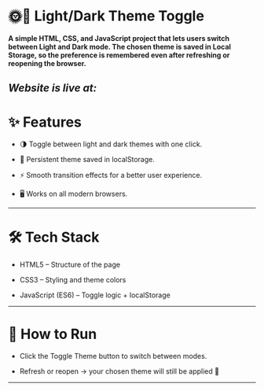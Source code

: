 # 🌞🌙 Light/Dark Theme Toggle

**A simple HTML, CSS, and JavaScript project that lets users switch between Light and Dark mode.
The chosen theme is saved in Local Storage, so the preference is remembered even after refreshing or reopening the browser.**

***Website is live at:*** 
---
# ✨ Features

- 🌗 Toggle between light and dark themes with one click.

- 💾 Persistent theme saved in localStorage.

- ⚡ Smooth transition effects for a better user experience.

- 🖥️ Works on all modern browsers.

---

# 🛠️ Tech Stack

- HTML5 – Structure of the page

- CSS3 – Styling and theme colors

- JavaScript (ES6) – Toggle logic + localStorage

---

# 🚀 How to Run

- Click the Toggle Theme button to switch between modes.

- Refresh or reopen → your chosen theme will still be applied 🎉

---
